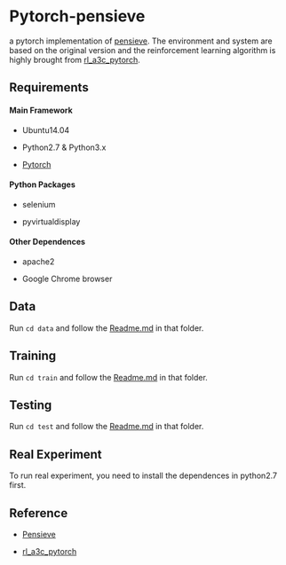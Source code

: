 # Pytorch-pensieve
a pytorch implementation of [pensieve](https://github.com/hongzimao/pensieve). The environment and system are based on the original version and the reinforcement learning algorithm is highly brought from [rl_a3c_pytorch](https://github.com/dgriff777/rl_a3c_pytorch).

## Requirements
#### Main Framework
* Ubuntu14.04

* Python2.7 & Python3.x

* [Pytorch](http://pytorch.org/)

#### Python Packages
* selenium

* pyvirtualdisplay

#### Other Dependences
* apache2

* Google Chrome browser

## Data
Run `cd data` and follow the [Readme.md](https://github.com/shinshiner/Pytorch-pensieve/blob/master/data/Readme.md) in that folder.

## Training
Run `cd train` and follow the [Readme.md](https://github.com/shinshiner/Pytorch-pensieve/blob/master/train/Readme.md) in that folder.

## Testing
Run `cd test` and follow the [Readme.md](https://github.com/shinshiner/Pytorch-pensieve/blob/master/test/Readme.md) in that folder.

## Real Experiment
To run real experiment, you need to install the dependences in python2.7 first.

## Reference
* [Pensieve](https://github.com/hongzimao/pensieve)

* [rl_a3c_pytorch](https://github.com/dgriff777/rl_a3c_pytorch)
